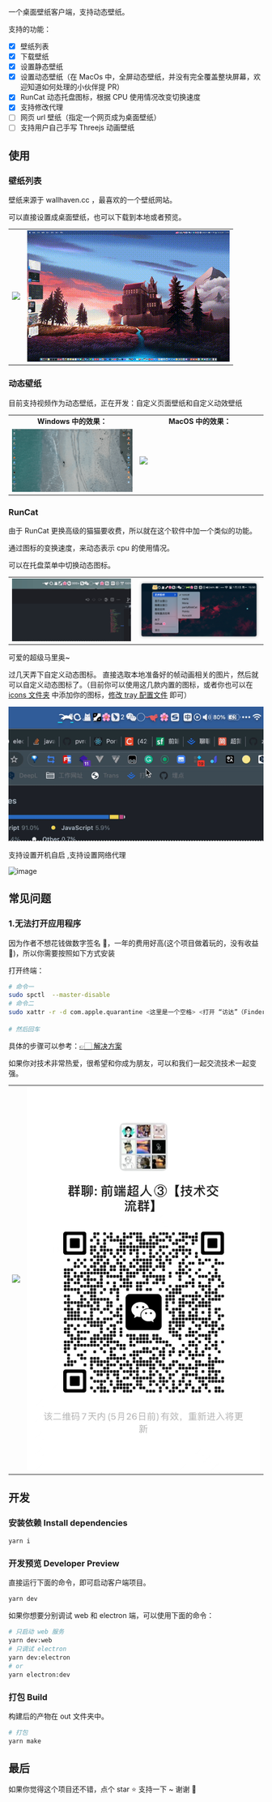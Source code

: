 <p align="center">
  <a href="https://vuejs.org" target="_blank" rel="noopener noreferrer">
  </a>
</p>

一个桌面壁纸客户端，支持动态壁纸。

支持的功能：

- [x] 壁纸列表
- [x] 下载壁纸
- [x] 设置静态壁纸
- [x] 设置动态壁纸（在 MacOs 中，全屏动态壁纸，并没有完全覆盖整块屏幕，欢迎知道如何处理的小伙伴提 PR）
- [x] RunCat 动态托盘图标，根据 CPU 使用情况改变切换速度
- [x] 支持修改代理
- [ ] 网页 url 壁纸（指定一个网页成为桌面壁纸）
- [ ] 支持用户自己手写 Threejs 动画壁纸

## 使用

### 壁纸列表

壁纸来源于 wallhaven.cc ，最喜欢的一个壁纸网站。

可以直接设置成桌面壁纸，也可以下载到本地或者预览。

<table>
  <tr>
     <td><img src="https://raw.githubusercontent.com/wangrongding/image-house/master/202301021543565.png"/></td>
     <td><img src="https://raw.githubusercontent.com/wangrongding/image-house/master/202301021752830.gif"/></td>
  </tr>
</table>

### 动态壁纸

目前支持视频作为动态壁纸，正在开发：自定义页面壁纸和自定义动效壁纸

<table>
  <tr>
      <td width="50%" align="center"><b>Windows 中的效果：</b></td>
      <td width="50%" align="center"><b>MacOS 中的效果：</b></td>
  </tr>
  <tr>
     <td><img src="https://raw.githubusercontent.com/wangrongding/image-house/master/images202204250101273.gif"/></td>
     <td><img src="https://raw.githubusercontent.com/wangrongding/image-house/master/202301030031627.gif"/></td>
  </tr>
</table>

### RunCat

由于 RunCat 更换高级的猫猫要收费，所以就在这个软件中加一个类似的功能。

通过图标的变换速度，来动态表示 cpu 的使用情况。

可以在托盘菜单中切换动态图标。

<table>
  <tr>
     <td><img src="https://raw.githubusercontent.com/wangrongding/image-house/master/202212301215445.gif"/></td>
     <td><img src="https://raw.githubusercontent.com/wangrongding/image-house/master/202301021550728.png"/></td>
  </tr>
</table>

可爱的超级马里奥~

过几天弄下自定义动态图标。 直接选取本地准备好的帧动画相关的图片，然后就可以自定义动态图标了。（目前你可以使用这几款内置的图标，或者你也可以在 [icons 文件夹](./public/icons) 中添加你的图标，[修改 tray 配置文件](./electron/tray-list.ts) 即可）

<img src="https://raw.githubusercontent.com/wangrongding/image-house/master/202301030045464.gif" width="600" />

支持设置开机自启 ,支持设置网络代理

<img width="600" alt="image" src="https://github.com/wangrongding/wallpaper-box/assets/42437658/91b0d5ac-eecc-4061-b630-3b0e2bef4744">

## 常见问题

### 1.无法打开应用程序

因为作者不想花钱做数字签名 🥲，一年的费用好高(这个项目做着玩的，没有收益 👀)，所以你需要按照如下方式安装

打开终端：

```sh
# 命令一
sudo spctl  --master-disable
# 命令二
sudo xattr -r -d com.apple.quarantine <这里是一个空格> <打开 “访达”（Finder）进入 “应用程序” 目录，找到 wallpaper-box，拖进终端>

# 然后回车
```

具体的步骤可以参考：[👉🏻 解决方案](https://zhuanlan.zhihu.com/p/135948430)

如果你对技术非常热爱，很希望和你成为朋友，可以和我们一起交流技术一起变强。

<table>
  <tr>
     <td><img src="https://assets.fedtop.com/picbed/202302090947704.png"/></td>
     <td><img src="https://raw.githubusercontent.com/wangrongding/image-house/master/202305190931902.png"/></td>
  </tr>
</table>

## 开发

### 安装依赖 Install dependencies

```sh
yarn i
```

### 开发预览 Developer Preview

直接运行下面的命令，即可启动客户端项目。

```sh
yarn dev

```

如果你想要分别调试 web 和 electron 端，可以使用下面的命令：

```sh
# 只启动 web 服务
yarn dev:web
# 只调试 electron
yarn dev:electron
# or
yarn electron:dev
```

### 打包 Build

构建后的产物在 out 文件夹中。

```sh
# 打包
yarn make
```

## 最后

如果你觉得这个项目还不错，点个 star ⭐️ 支持一下 ~ 谢谢 🌸
